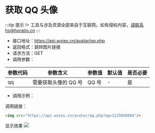 # 获取 QQ 头像

:::tip 提示
!> 工具与涉及资源全部来自于互联网，如有侵权内容，请联系hs@horatio.cn
:::

- 接口地址：https://api.wxies.cn/avatar/qq.php
- 返回格式：跳转图片链接
- 请求方法：GET
- 调用参数：

| 参数代码 | 参数含义 | 参数值 | 默认值 | 是否必要 |
| --- | --- | --- | --- | --- |
| qq | 需要获取头像的 QQ 号 | QQ 号 | - | 是 |

- 调用示例：

调用链接：

```html
<img src="https://api.wxies.cn/avatar/qq.php?qq=1115058004"/>
```

显示效果
<img src="https://api.wxies.cn/avatar/qq.php?qq=1115058004"/>


